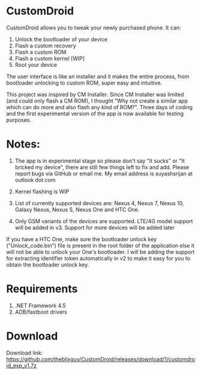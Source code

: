 CustomDroid
===========

CustomDroid allows you to tweak your newly purchased phone. It can:

1. Unlock the bootloader of your device
2. Flash a custom recovery
3. Flash a custom ROM
4. Flash a custom kernel [WIP]
5. Root your device

The user interface is like an installer and it makes the entire process, from bootloader unlocking to custom ROM,
super easy and intuitive. 

This project was inspired by CM Installer. Since CM Installer was limited (and could only flash a CM ROM), I thought
"Why not create a similar app which can do more and also flash any kind of ROM?". Three days of coding and the first 
experimental version of the app is now available for testing purposes.

# Notes:

1. The app is in experimental stage so please don't say "It sucks" or "It bricked my device", there are still few things
left to fix and add. Please report bugs via GitHub or email me. My email address is suyashsrijan at outlook dot com

2. Kernel flashing is WIP

3. List of currently supported devices are: Nexus 4, Nexus 7, Nexus 10, Galaxy Nexus, Nexus S, Nexus One and HTC One.

4. Only GSM variants of the devices are supported. LTE/4G model support will be added in v3. Support for more devices will be added later

If you have a HTC One, make sure the bootloader unlock key ("Unlock_code.bin") file is present in the root folder of the
application else it will not be able to unlock your One's bootloader. I will be adding the support for extracting 
identifier token automatically in v2 to make it easy for you to obtain the bootloader unlock key. 

# Requirements

1. .NET Framework 4.5
2. ADB/fastboot drivers

# Download

Download link: https://github.com/theblixguy/CustomDroid/releases/download/1/customdroid_exp_v1.7z
